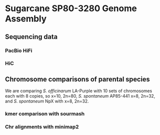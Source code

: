 # Sugarcane SP80-3280 Genome Assembly

## Sequencing data

### PacBio HiFi

### HiC

## Chromosome comparisons of parental species

We are comparing _S. officinarum_ LA-Purple with 10 sets of chromosomes each with 8 copies, so x=10, 2n=80, _S. spontaneum_ AP85-441 x=8, 2n=32, and _S. spontaneum_ NpX with x=8, 2n=32.

### kmer comparison with sourmash

### Chr alignments with minimap2